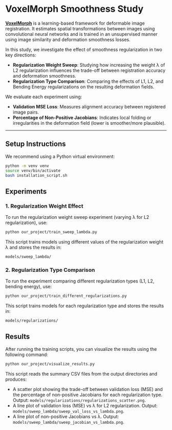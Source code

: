 # VoxelMorph Smoothness Study

[**VoxelMorph**](https://github.com/voxelmorph/voxelmorph) is a learning-based framework for deformable image registration. It estimates spatial transformations between images using convolutional neural networks and is trained in an unsupervised manner using image similarity and deformation smoothness losses.

In this study, we investigate the effect of smoothness regularization in two key directions:

- **Regularization Weight Sweep**: Studying how increasing the weight λ of L2 regularization influences the trade-off between registration accuracy and deformation smoothness.
- **Regularization Type Comparison**: Comparing the effects of L1, L2, and Bending Energy regularizations on the resulting deformation fields.

We evaluate each experiment using:
- **Validation MSE Loss**: Measures alignment accuracy between registered image pairs.
- **Percentage of Non-Positive Jacobians**: Indicates local folding or irregularities in the deformation field (lower is smoother/more plausible).

---

## Setup Instructions

We recommend using a Python virtual environment:

```bash
python -m venv venv
source venv/bin/activate
bash installation_script.sh
```

## Experiments

### 1. Regularization Weight Effect

To run the regularization weight sweep experiment (varying λ for L2 regularization), use:

```bash
python our_project/train_sweep_lambda.py
```
This script trains models using different values of the regularization weight λ and stores the results in:
```bash
models/sweep_lambda/
```

### 2. Regularization Type Comparison
To run the experiment comparing different regularization types (L1, L2, bending energy), use:
```bash
python our_project/train_different_regularizations.py
```
This script trains models for each regularization type and stores the results in:
```bash
models/regularizations/
```
## Results

After running the training scripts, you can visualize the results using the following command:

```bash
python our_project/visualize_results.py
```
This script reads the summary CSV files from the output directories and produces:

- A scatter plot showing the trade-off between validation loss (MSE) and the percentage of non-positive Jacobians for each regularization type.
Output: `models/regularizations/regularizations_scatter.png`.
- A line plot of validation loss (MSE) vs λ for L2 regularization.
Output: `models/sweep_lambda/sweep_val_loss_vs_lambda.png`.
- A line plot of non-positive Jacobians vs λ.
Output: `models/sweep_lambda/sweep_jacobian_vs_lambda.png`.

